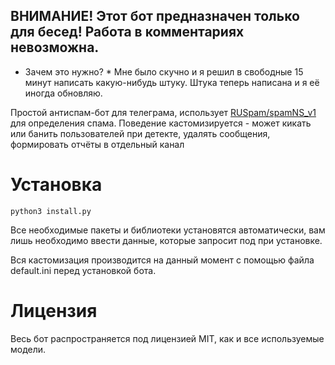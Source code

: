 ## ВНИМАНИЕ! Этот бот предназначен только для бесед! Работа в комментариях невозможна. ##

* Зачем это нужно? *
Мне было скучно и я решил в свободные 15 минут написать какую-нибудь штуку. Штука теперь написана и я её иногда обновляю. 

Простой антиспам-бот для телеграма, использует [RUSpam/spamNS_v1](https://huggingface.co/RUSpam/spamNS_v1) для определения спама.
Поведение кастомизируется - может кикать или банить пользователей при детекте, удалять сообщения, формировать отчёты в отдельный канал

# Установка #

` python3 install.py `

Все необходимые пакеты и библиотеки установятся автоматически, вам лишь необходимо ввести данные, которые запросит под при установке.

Вся кастомизация производится на данный момент с помощью файла default.ini перед установкой бота. 

# Лицензия #

Весь бот распространяется под лицензией MIT, как и все используемые модели.
